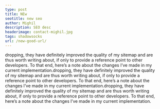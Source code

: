 ```yaml
---
type: post
title: NEw
seotitle: new seo
author: Mighil
description: SEO desc
headerimage: contact-mighil.jpg
tags: shadowsocks
url: /new-good-url/
---
```

dropping, they have definitely improved the quality of my sitemap and are thus worth writing about, if only to provide a reference point to other developers. To that end, here’s a note about the changes I’ve made in my current implementation.dropping, they have definitely improved the quality of my sitemap and are thus worth writing about, if only to provide a reference point to other developers. To that end, here’s a note about the changes I’ve made in my current implementation.dropping, they have definitely improved the quality of my sitemap and are thus worth writing about, if only to provide a reference point to other developers. To that end, here’s a note about the changes I’ve made in my current implementation.
